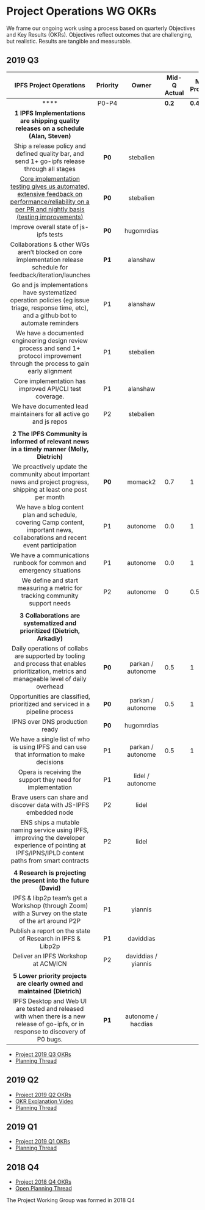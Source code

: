 # Project Operations WG OKRs

We frame our ongoing work using a process based on quarterly Objectives and Key Results (OKRs). Objectives reflect outcomes that are challenging, but realistic. Results are tangible and measurable.


## 2019 Q3
|  **IPFS Project Operations** | **Priority** | **Owner** | **Mid-Q Actual** | **Mid-Q Projection** | **End-Q** | **Link** |
| :---: | :---: | :---: | --- | --- | --- | :---: |
|  **** | P0-P4 |  | **0.2** | **0.4** | **0.0** |  |
|  **1 IPFS Implementations are shipping quality releases on a schedule (Alan, Steven)** |  |  |  |  |  |  |
|  Ship a release policy and defined quality bar, and send 1+ go-ipfs release through all stages | **P0** | stebalien |  |  |  | [🌎](https://github.com/libp2p/go-libp2p/issues/677 "🌎") |
|  [Core implementation testing gives us automated, extensive feedback on performance/reliability on a per PR and nightly basis (testing improvements)](https://docs.google.com/spreadsheets/d/1xyqyGUF-oe3x9ln88YonVeOMWWdknik74lVgL_3dBY8/edit#gid=0 "Core implementation testing gives us automated, extensive feedback on performance/reliability on a per PR and nightly basis (testing improvements)") | **P0** | stebalien |  |  |  | [🌎](https://docs.google.com/spreadsheets/d/1xyqyGUF-oe3x9ln88YonVeOMWWdknik74lVgL_3dBY8/edit#gid=0 "🌎") |
|  Improve overall state of js-ipfs tests | **P0** | hugomrdias |  |  |  | [🌎](https://github.com/ipfs/js-ipfs/issues/2276 "🌎") |
|  Collaborations & other WGs aren’t blocked on core implementation release schedule for feedback/iteration/launches | **P1** | alanshaw |  |  |  |  |
|  Go and js implementations have systematized operation policies (eg issue triage, response time, etc), and a github bot to automate reminders | P1 | alanshaw |  |  |  |  |
|  We have a documented engineering design review process and send 1+ protocol improvement through the process to gain early alignment | P1 | stebalien |  |  |  |  |
|  Core implementation has improved API/CLI test coverage. | P1 | alanshaw |  |  |  |  |
|  We have documented lead maintainers for all active go and js repos | P2 | stebalien |  |  |  |  |
|   |  |  |  |  |  |  |
|  **2 The IPFS Community is informed of relevant news in a timely manner (Molly, Dietrich)** |  |  |  |  |  |  |
|  We proactively update the community about important news and project progress, shipping at least one post per month | **P0** | momack2 | 0.7 | 1 |  |  |
|  We have a blog content plan and schedule, covering Camp content, important news, collaborations and recent event participation | P1 | autonome | 0.0 | 1 |  |  |
|  We have a communications runbook for common and emergency situations | P1 | autonome | 0.0 | 1 |  |  |
|  We define and start measuring a metric for tracking community support needs | P2 | autonome | 0 | 0.5 |  |  |
|   |  |  |  |  |  |  |
|  **3 Collaborations are systematized and prioritized (Dietrich, Arkadiy)** |  |  |  |  |  |  |
|  Daily operations of collabs are supported by tooling and process that enables prioritization, metrics and manageable level of daily overhead | **P0** | parkan / autonome | 0.5 | 1 |  |  |
|  Opportunities are classified, prioritized and serviced in a pipeline process | **P0** | parkan / autonome | 0.5 | 1 |  |  |
|  IPNS over DNS production ready | **P0** | hugomrdias |  |  |  | [🌎](https://github.com/ipfs/js-ipfs/issues/2000 "🌎") |
|  We have a single list of who is using IPFS and can use that information to make decisions | P1 | parkan / autonome | 0.5 | 1 |  |  |
|  Opera is receiving the support they need for implementation | P1 | lidel / autonome |  |  |  |  |
|  Brave users can share and discover data with JS-IPFS embedded node | P2 | lidel |  |  |  |  |
|  ENS ships a mutable naming service using IPFS, improving the developer experience of pointing at IPFS/IPNS/IPLD content paths from smart contracts | P2 | lidel |  |  |  |  |
|   |  |  |  |  |  |  |
|  **4 Research is projecting the present into the future (David)** |  |  |  |  |  |  |
|  IPFS & libp2p team’s get a Workshop (through Zoom) with a Survey on the state of the art around P2P | P1 | yiannis |  |  |  |  |
|  Publish a report on the state of Research in IPFS & Libp2p | P1 | daviddias |  |  |  |  |
|  Deliver an IPFS Workshop at ACM/ICN | P2 | daviddias / yiannis |  |  |  |  |
|   |  |  |  |  |  |  |
|  **5 Lower priority projects are clearly owned and maintained (Dietrich)** |  |  |  |  |  |  |
|  IPFS Desktop and Web UI are tested and released with when there is a new release of go-ipfs, or in response to discovery of P0 bugs. | **P1** | autonome / hacdias |  |  |  |  |

- [Project 2019 Q3 OKRs](https://docs.google.com/spreadsheets/d/1AiNUL7vK5Jp8aa839UaMaI_AlBU5r6Bor-A40179I2A/edit#gid=1562851442)
- [Planning Thread](https://github.com/ipfs/team-mgmt/pull/997)

## 2019 Q2
- [Project 2019 Q2 OKRs](https://docs.google.com/spreadsheets/d/1YSeyWqXh3ImanRrTkYQHHkCofiORn68bYqM_KTLBlsA/edit#gid=1562851442)
- [OKR Explanation Video](https://www.youtube.com/watch?v=VGDVjNm8ez0&list=PLuhRWgmPaHtRUYCD_RyUw2ldU4lyoSXR1&index=5)
- [Planning Thread](https://github.com/ipfs/team-mgmt/pull/914)

## 2019 Q1
- [Project 2019 Q1 OKRs](https://docs.google.com/spreadsheets/d/1BtOfd7s9oYO5iKsIorCpsm4QuQoIsoZzSz7GItE-9ys/edit?ts=5c2f3d49#gid=1562851442)
- [Planning Thread](https://github.com/ipfs/team-mgmt/pull/793)

## 2018 Q4

- [Project 2018 Q4 OKRs](https://docs.google.com/spreadsheets/d/139lROP7-Ee4M4S7A_IO4iIgSgugYm7dct620LYnalII/edit#gid=1562851442)
- [Open Planning Thread](https://github.com/ipfs/project/pull/3)

The Project Working Group was formed in 2018 Q4

